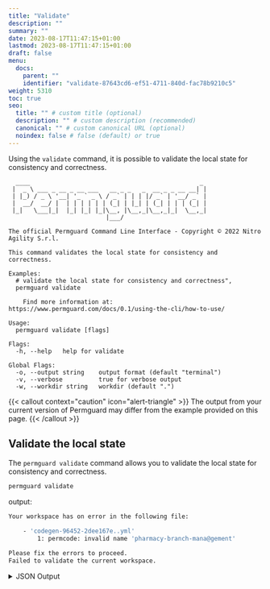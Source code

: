 ```yaml
---
title: "Validate"
description: ""
summary: ""
date: 2023-08-17T11:47:15+01:00
lastmod: 2023-08-17T11:47:15+01:00
draft: false
menu:
  docs:
    parent: ""
    identifier: "validate-87643cd6-ef51-4711-840d-fac78b9210c5"
weight: 5310
toc: true
seo:
  title: "" # custom title (optional)
  description: "" # custom description (recommended)
  canonical: "" # custom canonical URL (optional)
  noindex: false # false (default) or true
---
```

Using the `validate` command, it is possible to validate the local state for consistency and correctness.

```text
  ____                                               _
 |  _ \ ___ _ __ _ __ ___   __ _ _   _  __ _ _ __ __| |
 | |_) / _ \ '__| '_ ` _ \ / _` | | | |/ _` | '__/ _` |
 |  __/  __/ |  | | | | | | (_| | |_| | (_| | | | (_| |
 |_|   \___|_|  |_| |_| |_|\__, |\__,_|\__,_|_|  \__,_|
                           |___/

The official Permguard Command Line Interface - Copyright © 2022 Nitro Agility S.r.l.

This command validates the local state for consistency and correctness.

Examples:
  # validate the local state for consistency and correctness",
  permguard validate

	Find more information at: https://www.permguard.com/docs/0.1/using-the-cli/how-to-use/

Usage:
  permguard validate [flags]

Flags:
  -h, --help   help for validate

Global Flags:
  -o, --output string    output format (default "terminal")
  -v, --verbose          true for verbose output
  -w, --workdir string   workdir (default ".")
```

{{< callout context="caution" icon="alert-triangle" >}}
The output from your current version of Permguard may differ from the example provided on this page.
{{< /callout >}}

## Validate the local state

The `permguard validate` command allows you to validate the local state for consistency and correctness.

```bash
permguard validate
```

output:

```bash
Your workspace has on error in the following file:

	- 'codegen-96452-2dee167e..yml'
		1: permcode: invalid name 'pharmacy-branch-mana@gement'

Please fix the errors to proceed.
Failed to validate the current workspace.
```

<details>
  <summary>
    JSON Output
  </summary>

```bash
permguard validate --output json
```

output:

```bash
{
  "error_code": "08102",
  "error_message": "cli: operation on file failed",
  "validation_errors": {
    "codegen-96452-2dee167e..yml": {
      "1": {
        "path": "codegen-96452-2dee167e..yml",
        "section": "permcode: invalid name 'pharmacy-branch-mana@gement'"
      }
    }
  }
}
```

</details>
